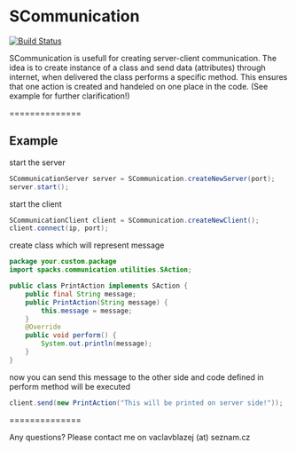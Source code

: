 SCommunication
==============

[![Build Status](https://travis-ci.org/vaclavblazej/SCommunication.svg)](https://travis-ci.org/vaclavblazej/SCommunication)

SCommunication is usefull for creating server-client communication. The idea is to create instance of a class and send data (attributes) through internet, when delivered the class performs a specific method. This ensures that one action is created and handeled on one place in the code. (See example for further clarification!)

==============

Example
--------------

start the server
```java
SCommunicationServer server = SCommunication.createNewServer(port);
server.start();
```

start the client
```java
SCommunicationClient client = SCommunication.createNewClient();
client.connect(ip, port);
```

create class which will represent message
```java
package your.custom.package
import spacks.communication.utilities.SAction;

public class PrintAction implements SAction {
    public final String message;
    public PrintAction(String message) {
        this.message = message;
    }
    @Override
    public void perform() {
        System.out.println(message);
    }
}
```

now you can send this message to the other side and code defined in perform method will be executed
```java
client.send(new PrintAction("This will be printed on server side!"));
```

==============

Any questions? Please contact me on vaclavblazej (at) seznam.cz
